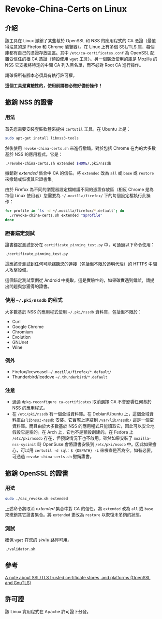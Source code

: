 Revoke-China-Certs on Linux
==========================================

## 介紹
該工具在 Linux 撤銷了某些基於 OpenSSL 和 NSS 的應用程式的 CA 憑證（最值得注意的是 Firefox 和 Chrome 瀏覽器）。在 Linux 上有多個 SSL/TLS 庫，每個庫都有自己的憑證存放區區。其中 `/etc/ca-certificates.conf` 為 OpenSSL 配置受信任的根 CA 憑證（預設使用 `wget` 工具）。另一個廣泛使用的庫是 Mozilla 的 NSS 它支援將特定的中間 CA 列入黑名單，而不必對 Root CA 進行操作。

請確保所有腳本必須具有執行許可權。

**這個工具是實驗性的，使用前請務必做好備份操作！**

## 撤銷 NSS 的證書
### 用法
首先您需要安裝套裝軟體來提供 `certutil` 工具。在 Ubuntu 上是：
``` sh
sudo apt-get install libnss3-tools
```
然後使用 `revoke-china-certs.sh` 來進行撤銷。對於包括 Chrome 在內的大多數基於 NSS 的應用程式，它是：
``` sh
./revoke-china-certs.sh extended $HOME/.pki/nssdb
```
撤銷對 *extended* 集合中 CA 的信任。將 `extended` 改為 `all` 或 `base` 或 `restore` 來撤銷或恢復其它證書集。

由於 Firefox 為不同的瀏覽器設定檔維護不同的憑證存放區（相反 Chrome 是為每個 Linux 使用者）您需要為 `~/.mozilla/firefox/` 下的每個設定檔執行此操作：
``` sh
for profile in `ls -d ~/.mozilla/firefox/*.default`; do
  ./revoke-china-certs.sh extended "$profile"
done
```

### 證書錨定測試
證書錨定測試部分在 `certificate_pinning_test.py` 中，可通過以下命令使用：
``` sh
./certificate_pinning_test.py
```
這應該會測試到任何可能竊聽您的連接（包括但不限於透明代理）的 HTTPS 中間人攻擊設備。

這個錨定測試案例從 Android 中提取。這是實驗性的，如果確實遇到錯誤，請提出問題與您獲得的證書。

### 使用 `~/.pki/nssdb` 的程式
大多數基於 NSS 的應用程式使用 `~/.pki/nssdb` 資料庫，包括但不限於：
- Curl
- Google Chrome
- Chromium
- Evolution
- GNUnet
- Wine

### 例外
- Firefox/Iceweasel `~/.mozilla/firefox/*.default/`
- Thunderbird/Icedove `~/.thunderbird/*.default` 

### 注意
- 通過 `dpkg-reconfigure ca-certificates` 取消選擇 CA 不會影響任何基於 NSS 的應用程式。
- 在 `/etc/pki/nssdb` 有一個全域資料庫。在 Debian/Ubuntu 上，這個全域資料庫由 `libnss3-nssdb` 安裝。它實際上連結到 `/var/lib/nssdb/` 這是一個空資料庫。而且由於大多數基於 NSS 的應用程式只能讀取它，因此可以安全地假設它是空的。在 Arch 上，它也不是預設創建的。在 Fedora 上 `/etc/pki/nssdb` 存在，但預設情況下也不啟用。雖然如果安裝了 `mozilla-nss-sysinit` 時 OpenSuse 會將證書安裝到 `/etc/pki/nssdb` 中。因此如果擔心，可以用 `certutil -d sql：$ {DBPATH} -L` 來檢查是否為空。如有必要，可通過 `revoke-china-certs.sh` 撤銷證書。

## 撤銷 OpenSSL 的證書
### 用法
``` sh
sudo ./cac_revoke.sh extended
```
上述命令將取消 *extended* 集合中對 CA 的信任。將 `extended` 改為 `all` 或 `base` 來撤銷其它證書集合。將 `extended` 更改為 `restore` 以恢復未吊銷的狀態。

### 測試
確保 `wget` 在您的 `$PATH` 路徑可用。
``` sh
./validator.sh
```

## 參考
[A note about SSL/TLS trusted certificate stores, and platforms (OpenSSL and GnuTLS)](https://www.happyassassin.net/2015/01/12/a-note-about-ssltls-trusted-certificate-stores-and-platforms)

## 許可證
該 Linux 實用程式在 Apache 許可證下分發。
